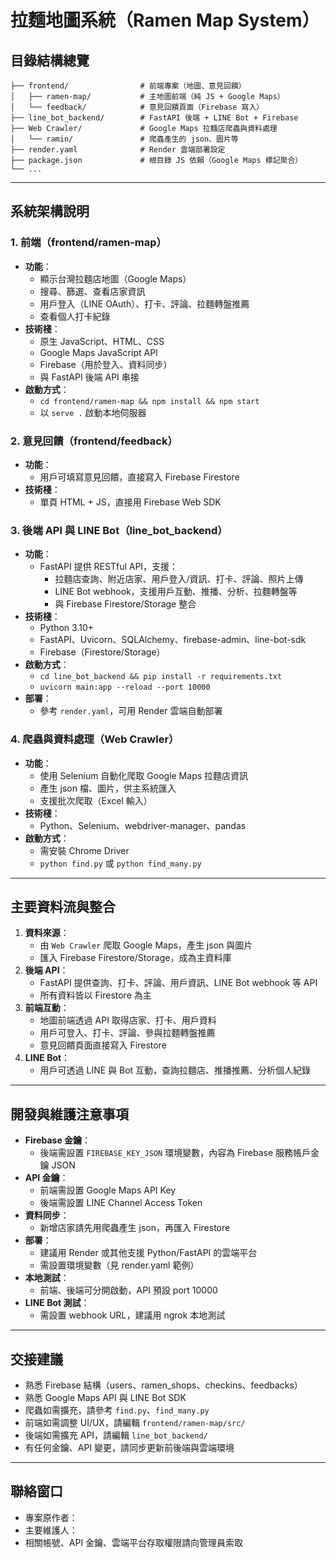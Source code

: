 # 拉麵地圖系統（Ramen Map System）

## 目錄結構總覽

```
├── frontend/                # 前端專案（地圖、意見回饋）
│   ├── ramen-map/           # 主地圖前端（純 JS + Google Maps）
│   └── feedback/            # 意見回饋頁面（Firebase 寫入）
├── line_bot_backend/        # FastAPI 後端 + LINE Bot + Firebase
├── Web Crawler/             # Google Maps 拉麵店爬蟲與資料處理
│   └── ramin/               # 爬蟲產生的 json、圖片等
├── render.yaml              # Render 雲端部署設定
├── package.json             # 根目錄 JS 依賴（Google Maps 標記聚合）
└── ...
```

---

## 系統架構說明

### 1. 前端（frontend/ramen-map）
- **功能**：
  - 顯示台灣拉麵店地圖（Google Maps）
  - 搜尋、篩選、查看店家資訊
  - 用戶登入（LINE OAuth）、打卡、評論、拉麵轉盤推薦
  - 查看個人打卡紀錄
- **技術棧**：
  - 原生 JavaScript、HTML、CSS
  - Google Maps JavaScript API
  - Firebase（用於登入、資料同步）
  - 與 FastAPI 後端 API 串接
- **啟動方式**：
  - `cd frontend/ramen-map && npm install && npm start`
  - 以 `serve .` 啟動本地伺服器

### 2. 意見回饋（frontend/feedback）
- **功能**：
  - 用戶可填寫意見回饋，直接寫入 Firebase Firestore
- **技術棧**：
  - 單頁 HTML + JS，直接用 Firebase Web SDK

### 3. 後端 API 與 LINE Bot（line_bot_backend）
- **功能**：
  - FastAPI 提供 RESTful API，支援：
    - 拉麵店查詢、附近店家、用戶登入/資訊、打卡、評論、照片上傳
    - LINE Bot webhook，支援用戶互動、推播、分析、拉麵轉盤等
    - 與 Firebase Firestore/Storage 整合
- **技術棧**：
  - Python 3.10+
  - FastAPI、Uvicorn、SQLAlchemy、firebase-admin、line-bot-sdk
  - Firebase（Firestore/Storage）
- **啟動方式**：
  - `cd line_bot_backend && pip install -r requirements.txt`
  - `uvicorn main:app --reload --port 10000`
- **部署**：
  - 參考 `render.yaml`，可用 Render 雲端自動部署

### 4. 爬蟲與資料處理（Web Crawler）
- **功能**：
  - 使用 Selenium 自動化爬取 Google Maps 拉麵店資訊
  - 產生 json 檔、圖片，供主系統匯入
  - 支援批次爬取（Excel 輸入）
- **技術棧**：
  - Python、Selenium、webdriver-manager、pandas
- **啟動方式**：
  - 需安裝 Chrome Driver
  - `python find.py` 或 `python find_many.py`

---

## 主要資料流與整合

1. **資料來源**：
   - 由 `Web Crawler` 爬取 Google Maps，產生 json 與圖片
   - 匯入 Firebase Firestore/Storage，成為主資料庫
2. **後端 API**：
   - FastAPI 提供查詢、打卡、評論、用戶資訊、LINE Bot webhook 等 API
   - 所有資料皆以 Firestore 為主
3. **前端互動**：
   - 地圖前端透過 API 取得店家、打卡、用戶資料
   - 用戶可登入、打卡、評論、參與拉麵轉盤推薦
   - 意見回饋頁面直接寫入 Firestore
4. **LINE Bot**：
   - 用戶可透過 LINE 與 Bot 互動，查詢拉麵店、推播推薦、分析個人紀錄

---

## 開發與維護注意事項

- **Firebase 金鑰**：
  - 後端需設置 `FIREBASE_KEY_JSON` 環境變數，內容為 Firebase 服務帳戶金鑰 JSON
- **API 金鑰**：
  - 前端需設置 Google Maps API Key
  - 後端需設置 LINE Channel Access Token
- **資料同步**：
  - 新增店家請先用爬蟲產生 json，再匯入 Firestore
- **部署**：
  - 建議用 Render 或其他支援 Python/FastAPI 的雲端平台
  - 需設置環境變數（見 render.yaml 範例）
- **本地測試**：
  - 前端、後端可分開啟動，API 預設 port 10000
- **LINE Bot 測試**：
  - 需設置 webhook URL，建議用 ngrok 本地測試

---

## 交接建議

- 熟悉 Firebase 結構（users、ramen_shops、checkins、feedbacks）
- 熟悉 Google Maps API 與 LINE Bot SDK
- 爬蟲如需擴充，請參考 `find.py`、`find_many.py`
- 前端如需調整 UI/UX，請編輯 `frontend/ramen-map/src/`
- 後端如需擴充 API，請編輯 `line_bot_backend/`
- 有任何金鑰、API 變更，請同步更新前後端與雲端環境

---

## 聯絡窗口

- 專案原作者：
- 主要維護人：
- 相關帳號、API 金鑰、雲端平台存取權限請向管理員索取 